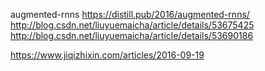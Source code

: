 augmented-rnns
https://distill.pub/2016/augmented-rnns/
http://blog.csdn.net/liuyuemaicha/article/details/53675425
http://blog.csdn.net/liuyuemaicha/article/details/53690186

https://www.jiqizhixin.com/articles/2016-09-19
